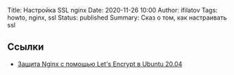 Title: Настройка SSL nginx
Date: 2020-11-26 10:00
Author: ifilatov
Tags: howto, nginx, ssl
Status: published
Summary: Сказ о том, как настраивать ssl

## Ссылки

- [Защита Nginx с помощью Let's Encrypt в Ubuntu 20.04](https://www.digitalocean.com/community/tutorials/how-to-secure-nginx-with-let-s-encrypt-on-ubuntu-20-04-ru)